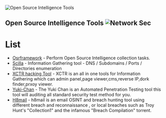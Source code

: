 
![Open Source Intelligence Tools](NetSec.png) 

Open Source Intelligence Tools ![Network Sec](https://img.shields.io/badge/Awesome-NetworkSec-success)
----------------------
#  List 

* [Osrframework](https://github.com/briskinfosec/Awesome-Tool_of_the_Day/blob/main/Open%20Source%20Intelligence/Tools/Osrframework-master.md) - Perform Open Source Intelligence collection tasks.
* [Scilla](https://github.com/briskinfosec/Awesome-Tool_of_the_Day/blob/main/Open%20Source%20Intelligence/Tools/Scilla.md) - Information Gathering tool - DNS / Subdomains / Ports / Directories enumeration
* [XCTR hacking Tool](https://github.com/briskinfosec/Awesome-Tool_of_the_Day/blob/main/Open%20Source%20Intelligence/Tools/XCTR%20HACKING%20TOOL.md) - XCTR is an all in one tools for Information Gathering which can admin panel,page viewer,cms,reverse IP,dork finder,prxoy viewer.
* [Yuki-Chan](https://github.com/briskinfosec/Awesome-Tool_of_the_Day/blob/main/Open%20Source%20Intelligence/Tools/YUKI-CHAN.md) - The Yuki Chan is an Automated Penetration Testing tool this tool will auditing all standard security test method for you.
* [H8mail](https://github.com/briskinfosec/Awesome-Tool_of_the_Day/blob/main/Open%20Source%20Intelligence/Tools/h8mail.md) - h8mail is an email OSINT and breach hunting tool using different breach and reconnaissance , or local breaches such as Troy Hunt's "Collection1" and the infamous "Breach Compilation" torrent.
